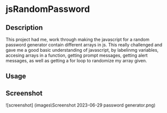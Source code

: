 # jsRandomPassword

## Description
This project had me, work through making the javascript  for a random password generator contain different arrays in js. 
This really challenged and gave me a good basic understanding of javascript, by labelinmg variables, accesing arrays in a function, getting prompt messages, getting alert messages, as well as getting a for loop to randomize my array given. 

## Usage


## Screenshot
![screenshot] (images\Screenshot 2023-06-29 password generator.png)